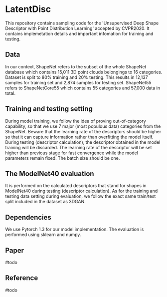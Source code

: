 # LatentDisc
This repository contains sampling code for the 'Unsupervised Deep Shape Descriptor with Point Distribution Learning' accepted by CVPR2020. It contains implemetation details and important infomation for training and testing. 

Data
---------------
In our context, ShapeNet refers to the subset of the whole ShapeNet database which contains 15,011 3D point clouds belongings to 16 categories. Dataset is split to 80% training and 20% testing. This results in 12,137 samples for training set and 2,874 samples for testing set. ShapeNet55 refers to ShapeNetCore55 which contains 55 categories and 57,000 data in total. 

Training and testing setting
----------------------
During model training, we follow the idea of proving out-of-category capability, so that we use 7 major (most populous data) categories from the ShapeNet. Beware that the learning rate of the descriptors should be higher so that it can capture information rather than overfitting the model itself.       
During testing (descriptor calculation), the descriptor obtained in the model training  will be discarded. The learning rate of the descriptor will be set higher than previous stage for fast convergence while the model parameters remain fixed. The batch size should be one.

The ModelNet40 evaluation
----------------
It is performed on the calculated descriptors that stand for shapes in ModelNet40 during testing (descriptor calculation). As for the training and testing data setting during evaluation, we follow the exact same train/test split included in the dataset as 3DGAN.

Dependencies
-----------------
We use Pytorch 1.3 for our model implementation. The evaluation is performed using sklearn and numpy. 

Paper
----------------
#todo

Reference
---------------
#todo


